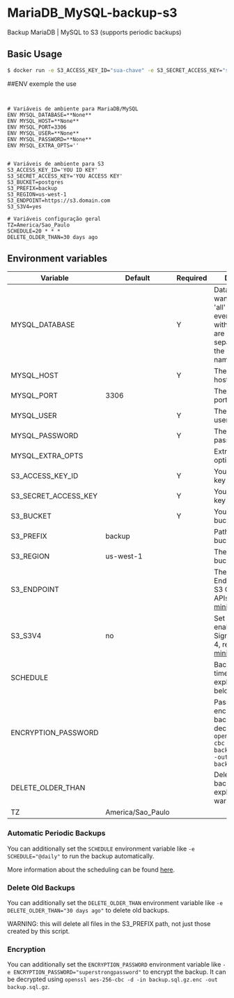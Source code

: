 # MariaDB_MySQL-backup-s3

Backup MariaDB | MySQL to S3 (supports periodic backups)

## Basic Usage

```sh
$ docker run -e S3_ACCESS_KEY_ID="sua-chave" -e S3_SECRET_ACCESS_KEY="sua-chave-secreta" -e MYSQL_DATABASE="nome-do-banco" -e MYSQL_HOST="host-do-myql" -e MYSQL_USER="seu-usuario" -e MYSQL_PASSWORD="sua-senha" -e S3_BUCKET="seu-bucket" -e TZ="America/Sao_Paulo" meu-backup-mysql-s3

```
##ENV exemple the use
```


# Variáveis de ambiente para MariaDB/MySQL
ENV MYSQL_DATABASE=**None**
ENV MYSQL_HOST=**None**
ENV MYSQL_PORT=3306
ENV MYSQL_USER=**None**
ENV MYSQL_PASSWORD=**None**
ENV MYSQL_EXTRA_OPTS=''


# Variáveis de ambiente para S3
S3_ACCESS_KEY_ID='YOU ID KEY'
S3_SECRET_ACCESS_KEY='YOU ACCESS KEY'
S3_BUCKET=postgres
S3_PREFIX=backup
S3_REGION=us-west-1
S3_ENDPOINT=https://s3.domain.com
S3_S3V4=yes

# Variáveis configuração geral
TZ=America/Sao_Paulo
SCHEDULE=20 * * *
DELETE_OLDER_THAN=30 days ago

```

## Environment variables

| Variable             | Default          | Required | Description                                                                                                              |
|----------------------|------------------|----------|--------------------------------------------------------------------------------------------------------------------------|
| MYSQL_DATABASE       |                  | Y        | Database you want to backup or 'all' to backup everything. In 'All' with V2 the banks are listed separately with the appropriate names and dates.|
| MYSQL_HOST           |                  | Y        | The PostgreSQL host                                                                                                      |
| MYSQL_PORT           | 3306             |          | The PostgreSQL port                                                                                                      |
| MYSQL_USER           |                  | Y        | The PostgreSQL user                                                                                                      |
| MYSQL_PASSWORD       |                  | Y        | The PostgreSQL password                                                                                                  |
| MYSQL_EXTRA_OPTS     |                  |          | Extra postgresql options                                                                                                 |
| S3_ACCESS_KEY_ID     |                  | Y        | Your AWS access key                                                                                                      |
| S3_SECRET_ACCESS_KEY |                  | Y        | Your AWS secret key                                                                                                      |
| S3_BUCKET            |                  | Y        | Your AWS S3 bucket path                                                                                                  |
| S3_PREFIX            | backup           |          | Path prefix in your bucket                                                                                               |
| S3_REGION            | us-west-1        |          | The AWS S3 bucket region                                                                                                 |
| S3_ENDPOINT          |                  |          | The AWS Endpoint URL, for S3 Compliant APIs such as [minio](https://minio.io)                                            |
| S3_S3V4              | no               |          | Set to `yes` to enable AWS Signature Version 4, required for [minio](https://minio.io) servers                           |
| SCHEDULE             |                  |          | Backup schedule time, see explainatons below                                                                             |
| ENCRYPTION_PASSWORD  |                  |          | Password to encrypt the backup. Can be decrypted using `openssl aes-256-cbc -d -in backup.sql.gz.enc -out backup.sql.gz` |
| DELETE_OLDER_THAN    |                  |          | Delete old backups, see explanation and warning below                                                                    |
| TZ                   |America/Sao_Paulo |          |                                                                |

### Automatic Periodic Backups

You can additionally set the `SCHEDULE` environment variable like `-e SCHEDULE="@daily"` to run the backup automatically.

More information about the scheduling can be found [here](http://godoc.org/github.com/robfig/cron#hdr-Predefined_schedules).

### Delete Old Backups

You can additionally set the `DELETE_OLDER_THAN` environment variable like `-e DELETE_OLDER_THAN="30 days ago"` to delete old backups.

WARNING: this will delete all files in the S3_PREFIX path, not just those created by this script.

### Encryption

You can additionally set the `ENCRYPTION_PASSWORD` environment variable like `-e ENCRYPTION_PASSWORD="superstrongpassword"` to encrypt the backup. It can be decrypted using `openssl aes-256-cbc -d -in backup.sql.gz.enc -out backup.sql.gz`.
